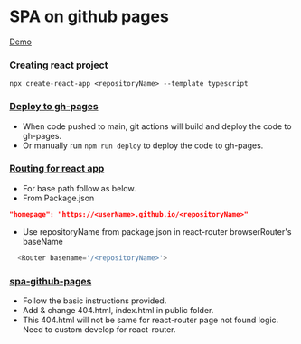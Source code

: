 # SPA on github pages

[Demo](https://sriramrudraraju.github.io/spa-ghpages/)

### Creating react project
```
npx create-react-app <repositoryName> --template typescript
```

### [Deploy to gh-pages](https://create-react-app.dev/docs/deployment/#github-pages)
* When code pushed to main, git actions will build and deploy the code to gh-pages.
* Or manually run `npm run deploy` to deploy the code to gh-pages.

### [Routing for react app](https://v5.reactrouter.com/web/guides/quick-start/installation)
* For base path follow as below.
* From Package.json
```json
"homepage": "https://<userName>.github.io/<repositoryName>"
```
* Use repositoryName from package.json in react-router browserRouter's baseName
```javascript
  <Router basename='/<repositoryName>'>
```

### [spa-github-pages](https://github.com/rafgraph/spa-github-pages)
* Follow the basic instructions provided.
* Add & change 404.html, index.html in public folder.
* This 404.html will not be same for react-router page not found logic. Need to custom develop for react-router.